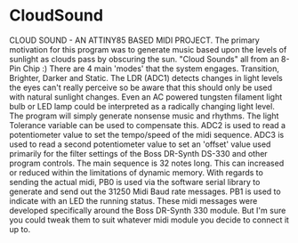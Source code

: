 # CloudSound
CLOUD SOUND - AN ATTINY85 BASED MIDI PROJECT. 
The primary motivation for this program was to generate music based upon the levels of sunlight as clouds pass by obscuring the sun.  "Cloud Sounds" all from an 8-Pin Chip :)
There are 4 main 'modes' that the system engages. Transition, Brighter, Darker and Static.
The LDR (ADC1) detects changes in light levels the eyes can't really perceive so be aware that this should only be used with natural sunlight changes. Even an AC powered tungsten filament light bulb or LED lamp could be interpreted as a radically changing light level. The program will simply generate nonsense music and rhythms. The light Tolerance variable can be used to compensate this.
ADC2 is used to read a potentiometer value to set the tempo/speed of the midi sequence.  ADC3 is used to read a second potentiometer value to set an 'offset' value used primarily for the filter    settings of the Boss DR-Synth DS-330 and other program controls.
The main sequence is 32 notes long. This can increased or reduced within the limitations of dynamic memory. With regards to sending the actual midi, PB0 is used via the software serial library to generate and send out the 31250 Midi Baud rate messages.  PB1 is used to indicate with an LED the running status.  These midi messages were developed specifically around the Boss DR-Synth 330 module. But I'm sure you could tweak them to suit whatever midi module you decide to connect it up to.

